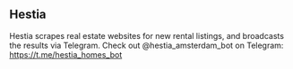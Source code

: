 ## Hestia

Hestia scrapes real estate websites for new rental listings, and broadcasts the results via Telegram. Check out @hestia_amsterdam_bot on Telegram: https://t.me/hestia_homes_bot
